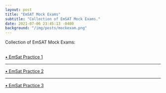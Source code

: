 ```yaml
---
layout: post
title: "EmSAT Mock Exams"
subtitle: "Collection of EmSAT Mock Exams."
date: 2021-07-06 23:45:13 -0400
background: "/img/posts/mockexam.png"
---
```


<p class="h3">Collection of EmSAT Mock Exams:</p>
<br>

<div class="text-primary">
    <a href="https://forms.office.com/Pages/ResponsePage.aspx?id=ZN_eq0qrBUuqA_TbXZ4ii3DTs-Q02f5LuKmJL7Q6Ua5URDZHRFVRSUFOVkFXVzgwWFc0V1lVNlRHNS4u" target="_blank">
    • EmSat Practice 1
        </a>
    <hr>
    <a href="https://forms.office.com/Pages/ResponsePage.aspx?id=ZN_eq0qrBUuqA_TbXZ4ii3DTs-Q02f5LuKmJL7Q6Ua5UOUgzVFhSMUM5S01DNllLV1RHTlA1VjgxMy4u" target="_blank">
        • EmSat Practice 2
        </a>
    <hr>  
    <a href="https://forms.office.com/Pages/ResponsePage.aspx?id=ZN_eq0qrBUuqA_TbXZ4ii3DTs-Q02f5LuKmJL7Q6Ua5UQ1VITDRPQkQ3VkRYUkxIQTQ4RFlCRUtFVC4u" target="_blank">
        • EmSat Practice 3
        </a>

</div>

<br>
